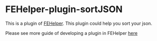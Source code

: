 # FEHelper-plugin-sortJSON

This is a plugin of [FEHelper](https://chrome.google.com/webstore/detail/fehelper%E5%89%8D%E7%AB%AF%E5%8A%A9%E6%89%8B/pkgccpejnmalmdinmhkkfafefagiiiad?hl=zh-CN). This plugin could help you sort your json.

Please see more guide of developing a plugin in FEHelper [here](https://github.com/zxlie/FeHelper/blob/master/README_NEW.md#%E5%85%ADopen-api)
